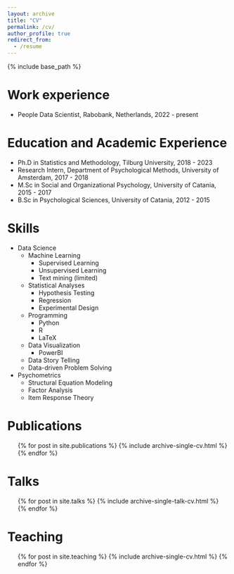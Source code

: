 ```yaml
---
layout: archive
title: "CV"
permalink: /cv/
author_profile: true
redirect_from:
  - /resume
---
```


{% include base_path %}

# Work experience
* People Data Scientist, Rabobank, Netherlands, 2022 - present

# Education and Academic Experience
* Ph.D in Statistics and Methodology, Tilburg University, 2018 - 2023
* Research Intern, Department of Psychological Methods, University of Amsterdam, 2017 - 2018
* M.Sc in Social and Organizational Psychology, University of Catania, 2015 - 2017
* B.Sc in Psychological Sciences, University of Catania, 2012 - 2015
  
# Skills
* Data Science
  * Machine Learning
    * Supervised Learning
    * Unsupervised Learning
    * Text mining (limited)
  * Statistical Analyses
    * Hypothesis Testing
    * Regression
    * Experimental Design
  * Programming
    * Python
    * R
    * LaTeX
  * Data Visualization
    * PowerBI
  * Data Story Telling
  * Data-driven Problem Solving
* Psychometrics
  * Structural Equation Modeling
  * Factor Analysis
  * Item Response Theory

Publications
======
  <ul>{% for post in site.publications %}
    {% include archive-single-cv.html %}
  {% endfor %}</ul>
  
Talks
======
  <ul>{% for post in site.talks %}
    {% include archive-single-talk-cv.html %}
  {% endfor %}</ul>
  
Teaching
======
  <ul>{% for post in site.teaching %}
    {% include archive-single-cv.html %}
  {% endfor %}</ul>
